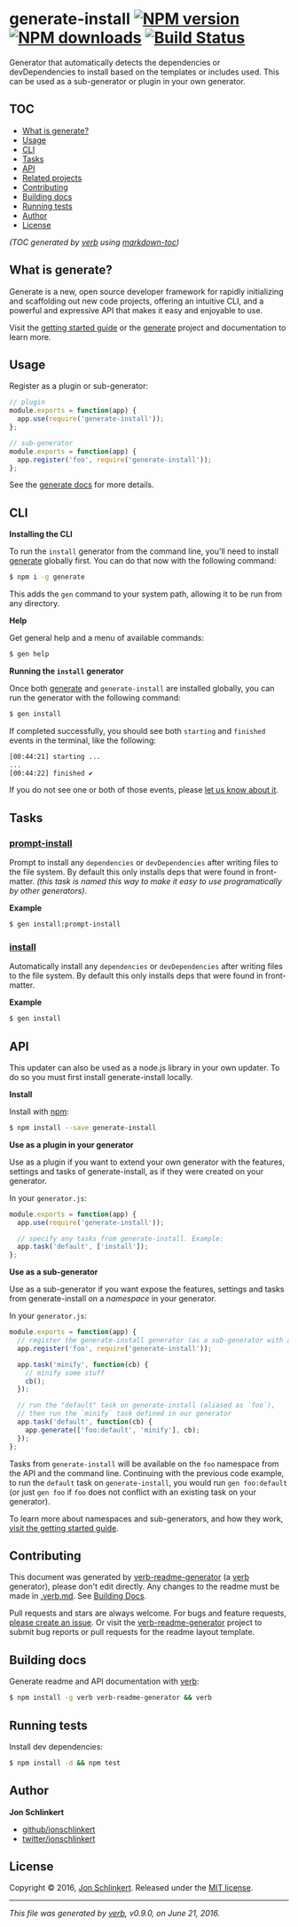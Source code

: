 # generate-install [![NPM version](https://img.shields.io/npm/v/generate-install.svg?style=flat)](https://www.npmjs.com/package/generate-install) [![NPM downloads](https://img.shields.io/npm/dm/generate-install.svg?style=flat)](https://npmjs.org/package/generate-install) [![Build Status](https://img.shields.io/travis/generate/generate-install.svg?style=flat)](https://travis-ci.org/generate/generate-install)

Generator that automatically detects the dependencies or devDependencies to install based on the templates or includes used. This can be used as a sub-generator or plugin in your own generator.

## TOC

- [What is generate?](#what-is-generate)
- [Usage](#usage)
- [CLI](#cli)
- [Tasks](#tasks)
- [API](#api)
- [Related projects](#related-projects)
- [Contributing](#contributing)
- [Building docs](#building-docs)
- [Running tests](#running-tests)
- [Author](#author)
- [License](#license)

_(TOC generated by [verb](https://github.com/verbose/verb) using [markdown-toc](https://github.com/jonschlinkert/markdown-toc))_

## What is generate?

Generate is a new, open source developer framework for rapidly initializing and scaffolding out new code projects, offering an intuitive CLI, and a powerful and expressive API that makes it easy and enjoyable to use.

Visit the [getting started guide](https://github.com/generate/getting-started) or the [generate](https://github.com/generate/generate) project and documentation to learn more.

## Usage

Register as a plugin or sub-generator:

```js
// plugin
module.exports = function(app) {
  app.use(require('generate-install'));
};

// sub-generator
module.exports = function(app) {
  app.register('foo', require('generate-install'));
};
```

See the [generate docs](https://github.com/generate/generate) for more details.

## CLI

**Installing the CLI**

To run the `install` generator from the command line, you'll need to install [generate](https://github.com/generate/generate) globally first. You can do that now with the following command:

```sh
$ npm i -g generate
```

This adds the `gen` command to your system path, allowing it to be run from any directory.

**Help**

Get general help and a menu of available commands:

```sh
$ gen help
```

**Running the `install` generator**

Once both [generate](https://github.com/generate/generate) and `generate-install` are installed globally, you can run the generator with the following command:

```sh
$ gen install
```

If completed successfully, you should see both `starting` and `finished` events in the terminal, like the following:

```sh
[00:44:21] starting ...
...
[00:44:22] finished ✔
```

If you do not see one or both of those events, please [let us know about it](../../issues).

## Tasks

### [prompt-install](generator.js#L44)

Prompt to install any `dependencies` or `devDependencies` after writing files to the file system. By default this only installs deps that were found in front-matter. _(this task is named this way to make it easy to use programatically by other generators)_.

**Example**

```sh
$ gen install:prompt-install
```

### [install](generator.js#L57)

Automatically install any `dependencies` or `devDependencies` after writing files to the file system. By default this only installs deps that were found in front-matter.

**Example**

```sh
$ gen install
```

## API

This updater can also be used as a node.js library in your own updater. To do so you must first install generate-install locally.

**Install**

Install with [npm](https://www.npmjs.com/):

```sh
$ npm install --save generate-install
```

**Use as a plugin in your generator**

Use as a plugin if you want to extend your own generator with the features, settings and tasks of generate-install, as if they were created on your generator.

In your `generator.js`:

```js
module.exports = function(app) {
  app.use(require('generate-install'));

  // specify any tasks from generate-install. Example:
  app.task('default', ['install']);
};
```

**Use as a sub-generator**

Use as a sub-generator if you want expose the features, settings and tasks from generate-install on a _namespace_ in your generator.

In your `generator.js`:

```js
module.exports = function(app) {
  // register the generate-install generator (as a sub-generator with an arbitrary name)
  app.register('foo', require('generate-install'));

  app.task('minify', function(cb) {
    // minify some stuff
    cb();
  });

  // run the "default" task on generate-install (aliased as `foo`), 
  // then run the `minify` task defined in our generator
  app.task('default', function(cb) {
    app.generate(['foo:default', 'minify'], cb);
  });
};
```

Tasks from `generate-install` will be available on the `foo` namespace from the API and the command line. Continuing with the previous code example, to run the `default` task on `generate-install`, you would run `gen foo:default` (or just `gen foo` if `foo` does not conflict with an existing task on your generator).

To learn more about namespaces and sub-generators, and how they work, [visit the getting started guide](https://github.com/generate/getting-started).

## Contributing

This document was generated by [verb-readme-generator](https://github.com/verbose/verb-readme-generator) (a [verb](https://github.com/verbose/verb) generator), please don't edit directly. Any changes to the readme must be made in [.verb.md](.verb.md). See [Building Docs](#building-docs).

Pull requests and stars are always welcome. For bugs and feature requests, [please create an issue](../../issues/new). Or visit the [verb-readme-generator](https://github.com/verbose/verb-readme-generator) project to submit bug reports or pull requests for the readme layout template.

## Building docs

Generate readme and API documentation with [verb](https://github.com/verbose/verb):

```sh
$ npm install -g verb verb-readme-generator && verb
```

## Running tests

Install dev dependencies:

```sh
$ npm install -d && npm test
```

## Author

**Jon Schlinkert**

* [github/jonschlinkert](https://github.com/jonschlinkert)
* [twitter/jonschlinkert](http://twitter.com/jonschlinkert)

## License

Copyright © 2016, [Jon Schlinkert](https://github.com/jonschlinkert).
Released under the [MIT license](https://github.com/generate/generate-install/blob/master/LICENSE).

***

_This file was generated by [verb](https://github.com/verbose/verb), v0.9.0, on June 21, 2016._